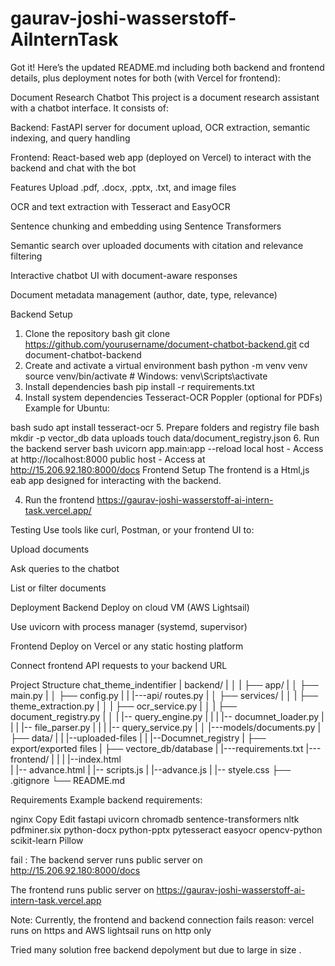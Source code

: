 # gaurav-joshi-wasserstoff-AiInternTask

Got it! Here’s the updated README.md including both backend and frontend details, plus deployment notes for both (with Vercel for frontend):

Document Research Chatbot
This project is a document research assistant with a chatbot interface.
It consists of:

Backend: FastAPI server for document upload, OCR extraction, semantic indexing, and query handling

Frontend: React-based web app (deployed on Vercel) to interact with the backend and chat with the bot

Features
Upload .pdf, .docx, .pptx, .txt, and image files

OCR and text extraction with Tesseract and EasyOCR

Sentence chunking and embedding using Sentence Transformers

Semantic search over uploaded documents with citation and relevance filtering

Interactive chatbot UI with document-aware responses

Document metadata management (author, date, type, relevance)

Backend Setup
1. Clone the repository
bash
git clone https://github.com/yourusername/document-chatbot-backend.git
cd document-chatbot-backend
2. Create and activate a virtual environment
bash
python -m venv venv
source venv/bin/activate  # Windows: venv\Scripts\activate
3. Install dependencies
bash
pip install -r requirements.txt
4. Install system dependencies
Tesseract-OCR
Poppler (optional for PDFs)
Example for Ubuntu:

bash
sudo apt install tesseract-ocr
5. Prepare folders and registry file
bash
mkdir -p vector_db data uploads
touch data/document_registry.json
6. Run the backend server
bash
uvicorn app.main:app --reload
local host -
Access at http://localhost:8000
public host -
Access at http://15.206.92.180:8000/docs
Frontend Setup
The frontend is a Html,js eab app designed for interacting with the backend.

4. Run the frontend 
https://gaurav-joshi-wasserstoff-ai-intern-task.vercel.app/

Testing
Use tools like curl, Postman, or your frontend UI to:

Upload documents

Ask queries to the chatbot

List or filter documents

Deployment
Backend
Deploy on cloud VM (AWS Lightsail)

Use uvicorn with process manager (systemd, supervisor)

Frontend
Deploy on Vercel or any static hosting platform

Connect frontend API requests to your backend URL


Project Structure
chat_theme_indentifier
|  backend/
|  │
|  ├── app/
|  │   ├── main.py
|  │   ├── config.py
|  |   |---api/ routes.py
|  │   ├── services/
|  │   |    ├── theme_extraction.py
|  │   |    ├── ocr_service.py
|  │   |    ├── document_registry.py
|  │   |    |-- query_engine.py
|  |   |    |-- documnet_loader.py
|  |   |    |-- file_parser.py
|  |   |    |-- query_service.py
|  │   |---models/documents.py
|  ├── data/
|  |   |--uploaded-files
|  |   |--Documnet_registry
|  ├── export/exported files
|  ├── vectore_db/database
|  |---requirements.txt
|---frontend/
|  |
|  |--index.html  
|  |-- advance.html
|  |-- scripts.js
|  |--advance.js
|  |-- styele.css
├── .gitignore
└── README.md


Requirements
Example backend requirements:

nginx
Copy
Edit
fastapi
uvicorn
chromadb
sentence-transformers
nltk
pdfminer.six
python-docx
python-pptx
pytesseract
easyocr
opencv-python
scikit-learn
Pillow


fail :
The backend server runs public server on http://15.206.92.180:8000/docs

The frontend runs public server on https://gaurav-joshi-wasserstoff-ai-intern-task.vercel.app

Note: Currently, the frontend and backend connection fails reason:
vercel runs on https and AWS lightsail runs on http only

Tried many solution free backend depolyment but due to large in size .
